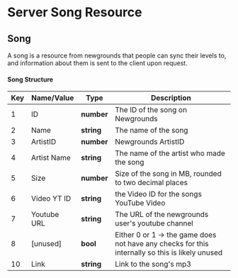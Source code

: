 # Server Song Resource

## Song

A song is a resource from newgrounds that people can sync their levels to, and information about them is sent to the client upon request.

#### Song Structure

| Key | Name/Value                | Type                                         | Description                                                              
|-----|---------------------------|----------------------------------------------|--------------------------------------------------------------------------
| 1   | ID						  | **number**									 | The ID of the song on Newgrounds
| 2   | Name					  | **string**									 | The name of the song
| 3   | ArtistID				  | **number**									 | Newgrounds ArtistID  
| 4   | Artist Name				  | **string**									 | The name of the artist who made the song
| 5   | Size					  | **number**									 | Size of the song in MB, rounded to two decimal places
| 6   | Video YT ID 			  | **string**									 | the Video ID for the songs YouTube Video
| 7   | Youtube URL				  | **string**									 | The URL of the newgrounds user's youtube channel
| 8   | [unused]				  | **bool**									 | Either 0 or 1 -> the game does not have any checks for this internally so this is likely unused
| 10  | Link					  | **string**									 | Link to the song's mp3